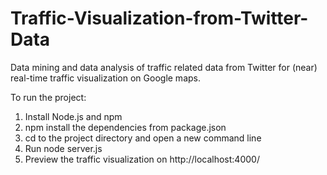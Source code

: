 # Traffic-Visualization-from-Twitter-Data
Data mining and data analysis of traffic related data from Twitter for (near) real-time traffic visualization on Google maps.

To run the project:
1. Install Node.js and npm
2. npm install the dependencies from package.json
3. cd to the project directory and open a new command line
4. Run node server.js
5. Preview the traffic visualization on http://localhost:4000/

